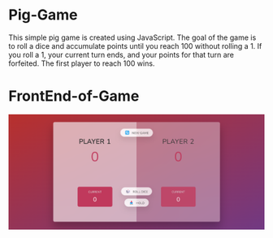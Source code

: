 # Pig-Game
This simple pig game is created using JavaScript. The goal of the game is to roll a dice and accumulate points until you reach 100 without rolling a 1. If you roll a 1, your current turn ends, and your points for that turn are forfeited. The first player to reach 100 wins.


# FrontEnd-of-Game
![Screenshot](./assets/images/Screenshot_20.png)
